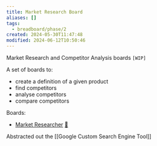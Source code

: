 ```yaml
---
title: Market Research Board
aliases: []
tags:
  - breadboard/phase/2
created: 2024-05-30T11:47:48
modified: 2024-06-12T10:50:46
---
```


Market Research and Competitor Analysis boards `[WIP]`

A set of boards to:

- create a definition of a given product
- find competitors
- analyse competitors
- compare competitors

Boards:

- [Market Researcher](https://github.com/ExaDev/breadboard/blob/competitor-analysis/packages/breadboard-web/src/boards/market-researcher.ts)
  [🔗](https://breadboard-ai.web.app/?board=https://raw.githubusercontent.com/ExaDev/breadboard/competitor-analysis/packages/breadboard-web/public/graphs/market-researcher.json)

Abstracted out the [[Google Custom Search Engine Tool]]
